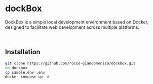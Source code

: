 # dockBox
DockBox is a simple local development environment based on Docker, designed to facilitate web development across multiple platforms.

&nbsp;

## Installation
```bash
git clone https://github.com/rocco-giandomenico/dockbox.git
cd dockbox
cp sample.env .env
docker compose up -d
```
